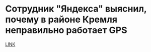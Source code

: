 # Сотрудник "Яндекса" выяснил, почему в районе Кремля неправильно работает GPS



[LINK](https://varlamov.ru/2024702.html)